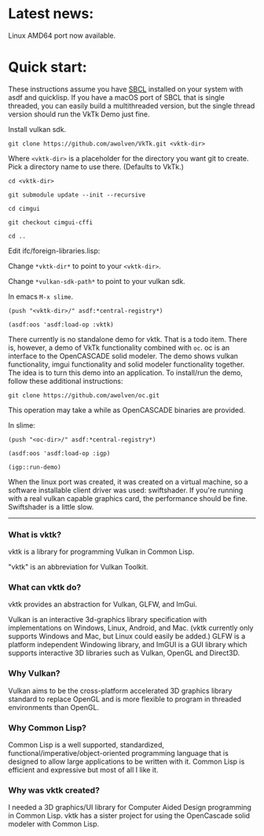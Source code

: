 # Latest news:

Linux AMD64 port now available.

# Quick start:

These instructions assume you have [SBCL](http://www.sbcl.org/) installed on your system with asdf and quicklisp.  If you have a macOS port of SBCL that is single threaded, you can easily build a multithreaded version, but the single thread version should run the VkTk Demo just fine.

Install vulkan sdk.

`git clone https://github.com/awolven/VkTk.git <vktk-dir>`

Where `<vktk-dir>` is a placeholder for the directory you want git to create.  Pick a directory name to use there.  (Defaults to VkTk.)

`cd <vktk-dir>`

`git submodule update --init --recursive`

`cd cimgui`

`git checkout cimgui-cffi`

`cd ..`

Edit ifc/foreign-libraries.lisp:

Change `*vktk-dir*` to point to your `<vktk-dir>`.

Change `*vulkan-sdk-path*` to point to your vulkan sdk.

In emacs `M-x slime`.

`(push "<vktk-dir>/" asdf:*central-registry*)`

`(asdf:oos 'asdf:load-op :vktk)`

There currently is no standalone demo for vktk.  That is a todo item.  There is, however, a demo of VkTk functionality combined with `oc`.  oc is an interface to the OpenCASCADE solid modeler.  The demo shows vulkan functionality, imgui functionality and solid modeler functionality together.  The idea is to turn this demo into an application.  To install/run the demo, follow these additional instructions:

`git clone https://github.com/awolven/oc.git`

This operation may take a while as OpenCASCADE binaries are provided.

In slime:

`(push "<oc-dir>/" asdf:*central-registry*)`

`(asdf:oos 'asdf:load-op :igp)`

`(igp::run-demo)`

When the linux port was created, it was created on a virtual machine, so a software installable client driver was used: swiftshader.  If you're running with a real vulkan capable graphics card, the performance should be fine.  Swiftshader is a little slow.

--------

### What is vktk?

vktk is a library for programming Vulkan in Common Lisp.

"vktk" is an abbreviation for Vulkan Toolkit.

### What can vktk do?

vktk provides an abstraction for Vulkan, GLFW, and ImGui.

Vulkan is an interactive 3d-graphics library specification with implementations on Windows, Linux, Android, and Mac.  (vktk currently only supports Windows and Mac, but Linux could easily be added.)  GLFW is a platform independent Windowing library, and ImGUI is a GUI library which supports interactive 3D libraries such as Vulkan, OpenGL and Direct3D.

### Why Vulkan?

Vulkan aims to be the cross-platform accelerated 3D graphics library standard to replace OpenGL and is more flexible to program in threaded environments than OpenGL.

### Why Common Lisp?

Common Lisp is a well supported, standardized, functional/imperative/object-oriented programming language that is designed to allow large applications to be written with it.  Common Lisp is efficient and expressive but most of all I like it.

### Why was vktk created?

I needed a 3D graphics/UI library for Computer Aided Design programming in Common Lisp.  vktk has a sister project for using the OpenCascade solid modeler with Common Lisp.



